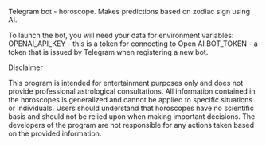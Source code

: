 Telegram bot - horoscope. Makes predictions based on zodiac sign using AI.

To launch the bot, you will need your data for environment variables:
OPENAI_API_KEY - this is a token for connecting to Open AI
BOT_TOKEN - a token that is issued by Telegram when registering a new bot.

Disclaimer

This program is intended for entertainment purposes only and does not provide professional astrological consultations. 
All information contained in the horoscopes is generalized and cannot be applied to specific situations or individuals. 
Users should understand that horoscopes have no scientific basis and should not be relied upon when making important decisions. 
The developers of the program are not responsible for any actions taken based on the provided information.
